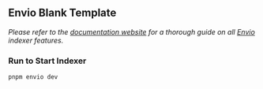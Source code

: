 ## Envio Blank Template

*Please refer to the [documentation website](https://docs.envio.dev) for a thorough guide on all [Envio](https://envio.dev) indexer features.*

### Run to Start Indexer

```sh
pnpm envio dev
